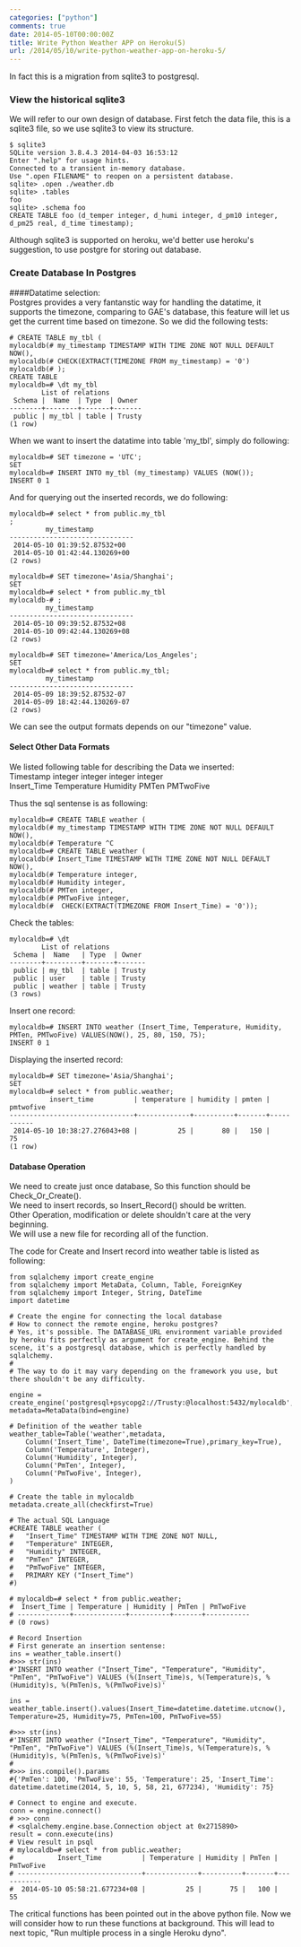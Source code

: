 ```yaml
---
categories: ["python"]
comments: true
date: 2014-05-10T00:00:00Z
title: Write Python Weather APP on Heroku(5)
url: /2014/05/10/write-python-weather-app-on-heroku-5/
---
```


In fact this is a migration from sqlite3 to postgresql.    
### View the historical sqlite3
We will refer to our own design of database. First fetch the data file, this is a sqlite3 file, so we use sqlite3 to view its structure.   

```
$ sqlite3  
SQLite version 3.8.4.3 2014-04-03 16:53:12
Enter ".help" for usage hints.
Connected to a transient in-memory database.
Use ".open FILENAME" to reopen on a persistent database.
sqlite> .open ./weather.db
sqlite> .tables
foo
sqlite> .schema foo
CREATE TABLE foo (d_temper integer, d_humi integer, d_pm10 integer, d_pm25 real, d_time timestamp);

```
Although sqlite3 is supported on heroku, we'd better use heroku's suggestion, to use postgre for storing out database.  
### Create Database In Postgres
####Datatime selection:     
Postgres provides a very fantanstic way for handling the datatime, it supports the timezone, comparing to GAE's database, this feature will let us get the current time based on timezone. So we did the following tests:    

```
# CREATE TABLE my_tbl (
mylocaldb(# my_timestamp TIMESTAMP WITH TIME ZONE NOT NULL DEFAULT NOW(),
mylocaldb(# CHECK(EXTRACT(TIMEZONE FROM my_timestamp) = '0')
mylocaldb(# );
CREATE TABLE
mylocaldb=# \dt my_tbl
        List of relations
 Schema |  Name  | Type  | Owner 
--------+--------+-------+-------
 public | my_tbl | table | Trusty
(1 row)

```
When we want to insert the datatime into table 'my_tbl', simply do following:    

```
mylocaldb=# SET timezone = 'UTC';
SET
mylocaldb=# INSERT INTO my_tbl (my_timestamp) VALUES (NOW());
INSERT 0 1

```
And for querying out the inserted records, we do following:    

```
mylocaldb=# select * from public.my_tbl
;
         my_timestamp          
-------------------------------
 2014-05-10 01:39:52.87532+00
 2014-05-10 01:42:44.130269+00
(2 rows)

mylocaldb=# SET timezone='Asia/Shanghai';
SET
mylocaldb=# select * from public.my_tbl
mylocaldb-# ;
         my_timestamp          
-------------------------------
 2014-05-10 09:39:52.87532+08
 2014-05-10 09:42:44.130269+08
(2 rows)

mylocaldb=# SET timezone='America/Los_Angeles';
SET
mylocaldb=# select * from public.my_tbl;
         my_timestamp          
-------------------------------
 2014-05-09 18:39:52.87532-07
 2014-05-09 18:42:44.130269-07
(2 rows)

```
We can see the output formats depends on our "timezone" value.     
#### Select Other Data Formats
We listed following table for describing the Data we inserted:    
Timestamp       integer     integer    integer    integer    
Insert_Time     Temperature Humidity   PMTen       PMTwoFive    

Thus the sql sentense is as following: 

```
mylocaldb=# CREATE TABLE weather (
mylocaldb(# my_timestamp TIMESTAMP WITH TIME ZONE NOT NULL DEFAULT NOW(),
mylocaldb(# Temperature ^C
mylocaldb=# CREATE TABLE weather (
mylocaldb(# Insert_Time TIMESTAMP WITH TIME ZONE NOT NULL DEFAULT NOW(),
mylocaldb(# Temperature integer,
mylocaldb(# Humidity integer,
mylocaldb(# PMTen integer,
mylocaldb(# PMTwoFive integer,
mylocaldb(#  CHECK(EXTRACT(TIMEZONE FROM Insert_Time) = '0'));

```
Check the tables:    

```
mylocaldb=# \dt
        List of relations
 Schema |  Name   | Type  | Owner 
--------+---------+-------+-------
 public | my_tbl  | table | Trusty
 public | user    | table | Trusty
 public | weather | table | Trusty
(3 rows)

```
Insert one record:    

```
mylocaldb=# INSERT INTO weather (Insert_Time, Temperature, Humidity, PMTen, PMTwoFive) VALUES(NOW(), 25, 80, 150, 75);
INSERT 0 1

```
Displaying the inserted record:    

```
mylocaldb=# SET timezone='Asia/Shanghai';
SET
mylocaldb=# select * from public.weather;
          insert_time          | temperature | humidity | pmten | pmtwofive 
-------------------------------+-------------+----------+-------+-----------
 2014-05-10 10:38:27.276043+08 |          25 |       80 |   150 |        75
(1 row)

```
#### Database Operation
We need to create just once database, So this function should be Check_Or_Create().     
We need to insert records, so Insert_Record() should be written.    
Other Operation, modification or delete shouldn't care at the very beginning.    
We will use a new file for recording all of the function.    

The code for Create and Insert record into weather table is listed as following:    

```
from sqlalchemy import create_engine
from sqlalchemy import MetaData, Column, Table, ForeignKey
from sqlalchemy import Integer, String, DateTime
import datetime

# Create the engine for connecting the local database
# How to connect the remote engine, heroku postgres? 
# Yes, it's possible. The DATABASE_URL environment variable provided by heroku fits perfectly as argument for create_engine. Behind the scene, it's a postgresql database, which is perfectly handled by sqlalchemy.
# 
# The way to do it may vary depending on the framework you use, but there shouldn't be any difficulty.

engine = create_engine('postgresql+psycopg2://Trusty:@localhost:5432/mylocaldb',echo=True)
metadata=MetaData(bind=engine)

# Definition of the weather table
weather_table=Table('weather',metadata,
	Column('Insert_Time', DateTime(timezone=True),primary_key=True),
	Column('Temperature', Integer),
	Column('Humidity', Integer),
	Column('PmTen', Integer),
	Column('PmTwoFive', Integer),
)

# Create the table in mylocaldb
metadata.create_all(checkfirst=True)

# The actual SQL Language
#CREATE TABLE weather (
#	"Insert_Time" TIMESTAMP WITH TIME ZONE NOT NULL, 
#	"Temperature" INTEGER, 
#	"Humidity" INTEGER, 
#	"PmTen" INTEGER, 
#	"PmTwoFive" INTEGER, 
#	PRIMARY KEY ("Insert_Time")
#)

# mylocaldb=# select * from public.weather;
#  Insert_Time | Temperature | Humidity | PmTen | PmTwoFive 
# -------------+-------------+----------+-------+-----------
# (0 rows)

# Record Insertion
# First generate an insertion sentense:
ins = weather_table.insert()
#>>> str(ins)
#'INSERT INTO weather ("Insert_Time", "Temperature", "Humidity", "PmTen", "PmTwoFive") VALUES (%(Insert_Time)s, %(Temperature)s, %(Humidity)s, %(PmTen)s, %(PmTwoFive)s)'

ins = weather_table.insert().values(Insert_Time=datetime.datetime.utcnow(), Temperature=25, Humidity=75, PmTen=100, PmTwoFive=55)

#>>> str(ins)
#'INSERT INTO weather ("Insert_Time", "Temperature", "Humidity", "PmTen", "PmTwoFive") VALUES (%(Insert_Time)s, %(Temperature)s, %(Humidity)s, %(PmTen)s, %(PmTwoFive)s)'
#
#>>> ins.compile().params
#{'PmTen': 100, 'PmTwoFive': 55, 'Temperature': 25, 'Insert_Time': datetime.datetime(2014, 5, 10, 5, 58, 21, 677234), 'Humidity': 75}

# Connect to engine and execute. 
conn = engine.connect()
# >>> conn
# <sqlalchemy.engine.base.Connection object at 0x2715890>
result = conn.execute(ins)
# View result in psql
# mylocaldb=# select * from public.weather;
#           Insert_Time          | Temperature | Humidity | PmTen | PmTwoFive 
# -------------------------------+-------------+----------+-------+-----------
#  2014-05-10 05:58:21.677234+08 |          25 |       75 |   100 |        55

```
The critical functions has been pointed out in the above python file. Now we will consider how to run these functions at background. This will lead to next topic, "Run multiple process in a single Heroku dyno".        
